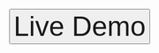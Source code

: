 
<button class="button button1"><a style="text-decoration: none; font-size:50px;" href="https://thiendvse0252.github.io/" />Live Demo</button>
